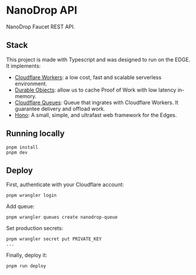 # NanoDrop API

NanoDrop Faucet REST API.

## Stack

This project is made with Typescript and was designed to run on the EDGE. It implements:

- [Cloudflare Workers](https://developers.cloudflare.com/workers/): a low cost, fast and scalable serverless environment.
- [Durable Objects](https://developers.cloudflare.com/durable-objects/): allow us to cache Proof of Work with low latency in-memory.
- [Cloudflare Queues](https://developers.cloudflare.com/queues/): Queue that ingrates with Cloudflare Workers. It guarantee delivery and offload work.
- [Hono](https://hono.dev/): A small, simple, and ultrafast web framework for the Edges.

## Running locally

```
pnpm install
pnpm dev
```

## Deploy

First, authenticate with your Cloudflare account:

```
pnpm wrangler login
```

Add queue:

```
pnpm wrangler queues create nanodrop-queue
```

Set production secrets:

```
pnpm wrangler secret put PRIVATE_KEY
...
```

Finally, deploy it:

```
pnpm run deploy
```
